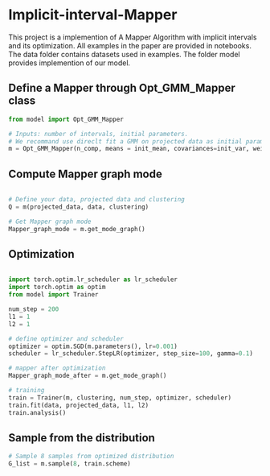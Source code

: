 # Implicit-interval-Mapper
This project is a implemention of A Mapper Algorithm with implicit intervals and its optimization. All examples in the paper are provided in notebooks. The data folder contains datasets used in examples. The folder model provides implemention of our model.

## Define a Mapper through Opt_GMM_Mapper class
```python
from model import Opt_GMM_Mapper

# Inputs: number of intervals, initial parameters.
# We recommand use direclt fit a GMM on projected data as initial parameters.
m = Opt_GMM_Mapper(n_comp, means = init_mean, covariances=init_var, weights=init_weights)
```

## Compute Mapper graph mode
```python

# Define your data, projected data and clustering
Q = m(projected_data, data, clustering)

# Get Mapper graph mode
Mapper_graph_mode = m.get_mode_graph()

```
## Optimization

```python

import torch.optim.lr_scheduler as lr_scheduler
import torch.optim as optim
from model import Trainer

num_step = 200
l1 = 1 
l2 = 1 

# define optimizer and scheduler
optimizer = optim.SGD(m.parameters(), lr=0.001)
scheduler = lr_scheduler.StepLR(optimizer, step_size=100, gamma=0.1)

# mapper after optimization
Mapper_graph_mode_after = m.get_mode_graph()

# training
train = Trainer(m, clustering, num_step, optimizer, scheduler)
train.fit(data, projected_data, l1, l2)
train.analysis()

```


## Sample from the distribution
```python
# Sample 8 samples from optimized distribution
G_list = m.sample(8, train.scheme)

```






